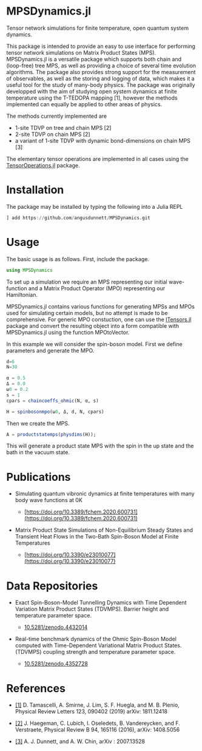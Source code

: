 # MPSDynamics.jl

Tensor network simulations for finite temperature, open quantum system dynamics.

This package is intended to provide an easy to use interface for performing tensor network simulations on Matrix Product
States (MPS). MPSDynamics.jl is a versatile package which supports both chain and (loop-free) tree MPS, as well as
providing a choice of several time evolution algorithms. The package also provides strong support for the measurement
of observables, as well as the storing and logging of data, which makes it a useful tool for the study of many-body
physics. The package was originally developped with the aim of studying open system dynamics at finite temperature using
the T-TEDOPA mapping [1], however the methods implemented can equally be applied to other areas of physics.

The methods currently implemented are

* 1-site TDVP on tree and chain MPS [2]
* 2-site TDVP on chain MPS [2]
* a variant of 1-site TDVP with dynamic bond-dimensions on chain MPS [3]

The elementary tensor operations are implemented in all cases using the [TensorOperations.jl](https://github.com/Jutho/TensorOperations.jl) package.

# Installation

The package may be installed by typing the following into a Julia REPL

```julia
] add https://github.com/angusdunnett/MPSDynamics.git
```

# Usage

The basic usage is as follows. First, include the package.

```julia
using MPSDynamics
```

To set up a simulation we require an MPS representing our initial wave-function and a Matrix Product Operator (MPO) representing our Hamiltonian.

MPSDynamics.jl contains various functions for generating MPSs and MPOs used for simulating certain models, but no attempt is made to be comprehensive. For generic MPO constuction, one can use the [ITensors.jl](https://github.com/ITensor/ITensors.jl) package and convert the resulting object into a form compatible with MPSDynamics.jl using the function MPOtoVector.

In this example we will consider the spin-boson model. First we define parameters and generate the MPO.

```julia
d=6
N=30

α = 0.5
Δ = 0.0
ω0 = 0.2
s = 1
cpars = chaincoeffs_ohmic(N, α, s)

H = spinbosonmpo(ω0, Δ, d, N, cpars)

```

Then we create the MPS.

```julia
A = productstatemps(physdims(H));
```

This will generate a product state MPS with the spin in the up state and the bath in the vacuum state.




# Publications

* Simulating quantum vibronic dynamics at finite temperatures with many body wave functions at 0K
     * [https://doi.org/10.3389/fchem.2020.600731](https://doi.org/10.3389/fchem.2020.600731)

* Matrix Product State Simulations of Non-Equilibrium Steady States and Transient Heat Flows in the Two-Bath Spin-Boson Model at Finite Temperatures
     * [https://doi.org/10.3390/e23010077](https://doi.org/10.3390/e23010077)

# Data Repositories

* Exact Spin-Boson-Model Tunnelling Dynamics with Time Dependent Variation Matrix Product States (TDVMPS). Barrier height and temperature parameter space.
     * [10.5281/zenodo.4432014](https://doi.org/10.5281/zenodo.4432014)

* Real-time benchmark dynamics of the Ohmic Spin-Boson Model computed with Time-Dependent Variational Matrix Product States. (TDVMPS) coupling strength and temperature parameter space.
     * [10.5281/zenodo.4352728](https://doi.org/10.5281/zenodo.4352728)

# References

* [[1]](https://journals.aps.org/prl/abstract/10.1103/PhysRevLett.123.090402) D. Tamascelli, A. Smirne, J. Lim, S. F. Huegla, and M. B. Plenio, Physical Review Letters 123, 090402 (2019) arXiv: 1811.12418

* [[2]](https://journals.aps.org/prb/abstract/10.1103/PhysRevB.94.165116) J. Haegeman, C. Lubich, I. Oseledets, B. Vandereycken, and F. Verstraete, Physical Review B 94, 165116 (2016), arXiv: 1408.5056

* [[3]](https://arxiv.org/abs/2007.13528) A. J. Dunnett, and A. W. Chin, arXiv : 2007.13528